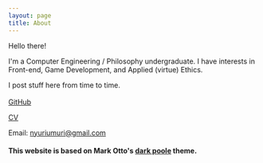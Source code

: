 ```yaml
---
layout: page
title: About
---
```



Hello there!

I'm a Computer Engineering / Philosophy undergraduate. I have interests in Front-end, Game Development, and Applied (virtue) Ethics.

I post stuff here from time to time.
\
\
[GitHub](https://github.com/nyuriumuri) 

[CV]({{site.baseurl}}/assets/cv.pdf)


Email: nyuriumuri@gmail.com


#### This website is based on Mark Otto's [dark poole](https://github.com/andrewhwanpark/dark-poole) theme.
